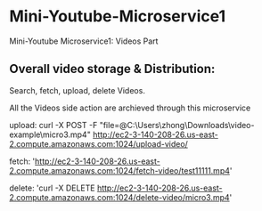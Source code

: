 # Mini-Youtube-Microservice1
Mini-Youtube Microservice1: Videos Part

## Overall video storage & Distribution:
Search, fetch, upload, delete Videos. 

All the Videos side action are archieved through this microservice

upload:
curl -X POST -F "file=@C:\Users\zhong\Downloads\video-example\micro3.mp4" http://ec2-3-140-208-26.us-east-2.compute.amazonaws.com:1024/upload-video/

fetch: 
'http://ec2-3-140-208-26.us-east-2.compute.amazonaws.com:1024/fetch-video/test11111.mp4'

delete:
'curl -X DELETE http://ec2-3-140-208-26.us-east-2.compute.amazonaws.com:1024/delete-video/micro3.mp4'
